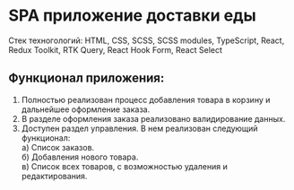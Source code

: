 # SPA приложение доставки еды

Стек техногологий: HTML, CSS, SCSS, SCSS modules, TypeScript, React, Redux Toolkit, RTK Query, React Hook Form, React Select<br/>

## Функционал приложения:
1) Полностью реализован процесс добавления товара в корзину и дальнейшее оформление заказа.<br/>
2) В разделе оформления заказа реализовано валидирование данных.<br/>
3) Доступен раздел управления. В нем реализован следующий функционал:<br/>
  а) Список заказов.<br/>
  б) Добавления нового товара.<br/>
  в) Список всех товаров, с возможностью удаления и редактирования.<br/>
